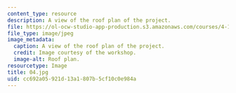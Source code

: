 ```yaml
---
content_type: resource
description: A view of the roof plan of the project.
file: https://ol-ocw-studio-app-production.s3.amazonaws.com/courses/4-170-ecuador-workshop-fall-2006/cc692a05921d13a1807b5cf10c0e984a_04.jpg
file_type: image/jpeg
image_metadata:
  caption: A view of the roof plan of the project.
  credit: Image courtesy of the workshop.
  image-alt: Roof plan.
resourcetype: Image
title: 04.jpg
uid: cc692a05-921d-13a1-807b-5cf10c0e984a
---
```

